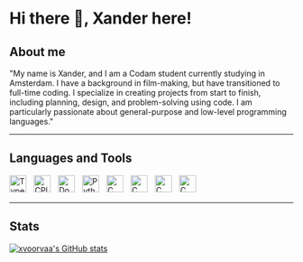 # Hi there 👋, Xander here!

## About me
"My name is Xander, and I am a Codam student currently studying in Amsterdam. I have a background in film-making, but have transitioned to full-time coding. I specialize in creating projects from start to finish, including planning, design, and problem-solving using code. I am particularly passionate about general-purpose and low-level programming languages."

---

## Languages and Tools

<img align="left" alt="TypeScript" width="30px" style="padding-right:10px" src="https://cdn.jsdelivr.net/gh/devicons/devicon/icons/typescript/typescript-original.svg"/>
<img align="left" alt="CPlusPlus" width="30px" style="padding-right:10px" src="https://cdn.jsdelivr.net/gh/devicons/devicon/icons/cplusplus/cplusplus-plain.svg" />    
<img align="left" alt="Docker" width="30px" style="padding-right:10px" src="https://cdn.jsdelivr.net/gh/devicons/devicon/icons/docker/docker-plain-wordmark.svg" />
<img align="left" alt="Python" width="30px" style="padding-right:10px" src="https://cdn.jsdelivr.net/gh/devicons/devicon/icons/python/python-original.svg" />
<img align="left" alt="C" width="30px" style="padding-right:10px" src="https://cdn.jsdelivr.net/gh/devicons/devicon/icons/c/c-plain.svg" />
<img align="left" alt="C" width="30px" style="padding-right:10px" src="https://cdn.jsdelivr.net/gh/devicons/devicon/icons/bash/bash-plain.svg" />
<img align="left" alt="C" width="30px" style="padding-right:10px" src="https://cdn.jsdelivr.net/gh/devicons/devicon/icons/git/git-original.svg" />
<img align="left" alt="C" width="30px" style="padding-right:10px" src="https://cdn.jsdelivr.net/gh/devicons/devicon/icons/linux/linux-original.svg" /> <br><br>

---

## Stats
[![xvoorvaa's GitHub stats](https://github-readme-stats.vercel.app/api?username=xvoorvaa&count_private=true&theme=radical)](https://github.com/anuraghazra/github-readme-stats)
